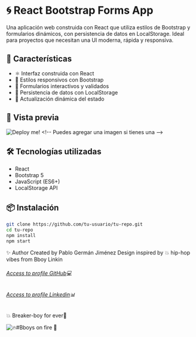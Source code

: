 # 🌀 React Bootstrap Forms App

Una aplicación web construida con React que utiliza estilos de Bootstrap y formularios dinámicos, con persistencia de datos en LocalStorage. Ideal para proyectos que necesitan una UI moderna, rápida y responsiva.

## 🚀 Características

- ⚛️ Interfaz construida con React
- 🎨 Estilos responsivos con Bootstrap
- 📝 Formularios interactivos y validados
- 💾 Persistencia de datos con LocalStorage
- 🔄 Actualización dinámica del estado

## 📸 Vista previa

![Deploy me!]([https://your-demo-image-url.com](https://react-veterinaria-bagheera.netlify.app/)) <!-- Puedes agregar una imagen si tienes una -->

## 🛠️ Tecnologías utilizadas

- React
- Bootstrap 5
- JavaScript (ES6+)
- LocalStorage API

## 📦 Instalación

```bash
git clone https://github.com/tu-usuario/tu-repo.git
cd tu-repo
npm install
npm start
```
✨ Author
Created by Pablo Germán Jiménez
Design inspired by 💥 hip-hop vibes from Bboy Linkin

###### [Access to profile GitHub](https://github.com/Pablo-German-Jimenez)💻
###### [Access to profile Linkedin](https://www.linkedin.com/in/pablo-german-jimenez-0b706a200/)📊

💥 Breaker-boy for ever🎵 

 ![🔥#Bboys on fire 🎵 ](https://media4.giphy.com/media/v1.Y2lkPTc5MGI3NjExeG11M2dtOHdnYWUxN3N6NTFoZ2t5Z24xcmV5djJjcjI4ODlyZ3duZSZlcD12MV9pbnRlcm5hbF9naWZfYnlfaWQmY3Q9Zw/ANFZtmUiXncuUmKMwY/giphy.gif)
